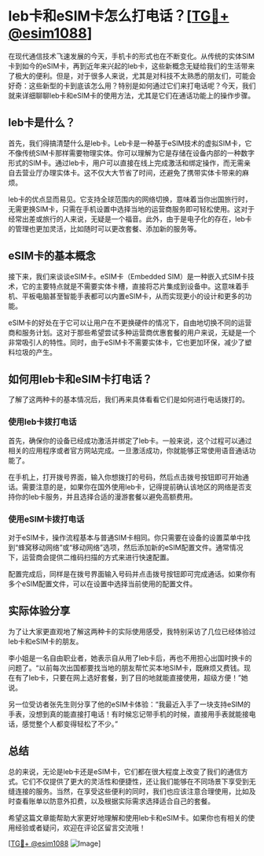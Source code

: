 # leb卡和eSIM卡怎么打电话？[[TG💪+ @esim1088](https://t.me/s/esim1088)]

在现代通信技术飞速发展的今天，手机卡的形式也在不断变化。从传统的实体SIM卡到如今的eSIM卡，再到近年来兴起的leb卡，这些新概念无疑给我们的生活带来了极大的便利。但是，对于很多人来说，尤其是对科技不太熟悉的朋友们，可能会好奇：这些新型的卡到底该怎么用？特别是如何通过它们来打电话呢？今天，我们就来详细聊聊leb卡和eSIM卡的使用方法，尤其是它们在通话功能上的操作步骤。

## leb卡是什么？

首先，我们得搞清楚什么是leb卡。Leb卡是一种基于eSIM技术的虚拟SIM卡，它不像传统SIM卡那样需要物理实体。你可以理解为它是存储在设备内部的一种数字形式的SIM卡。通过leb卡，用户可以直接在线上完成激活和绑定操作，而无需亲自去营业厅办理实体卡。这不仅大大节省了时间，还避免了携带实体卡带来的麻烦。

leb卡的优点显而易见。它支持全球范围内的网络切换，意味着当你出国旅行时，无需更换SIM卡，只需在手机设置中选择当地的运营商服务即可轻松使用。这对于经常出差或旅行的人来说，无疑是一个福音。此外，由于是电子化的存在，leb卡的管理也更加灵活，比如随时可以更改套餐、添加新的服务等。

## eSIM卡的基本概念

接下来，我们来谈谈eSIM卡。eSIM卡（Embedded SIM）是一种嵌入式SIM卡技术，它的主要特点就是不需要实体卡槽，直接将芯片集成到设备中。这意味着手机、平板电脑甚至智能手表都可以内置eSIM卡，从而实现更小的设计和更多的功能。

eSIM卡的好处在于它可以让用户在不更换硬件的情况下，自由地切换不同的运营商和服务计划。这对于那些希望尝试多种运营商优惠套餐的用户来说，无疑是一个非常吸引人的特性。同时，由于eSIM卡不需要实体卡，它也更加环保，减少了塑料垃圾的产生。

## 如何用leb卡和eSIM卡打电话？

了解了这两种卡的基本情况后，我们再来具体看看它们是如何进行电话拨打的。

### 使用leb卡拨打电话

首先，确保你的设备已经成功激活并绑定了leb卡。一般来说，这个过程可以通过相关的应用程序或者官方网站完成。一旦激活成功，你就能够正常使用语音通话功能了。

在手机上，打开拨号界面，输入你想拨打的号码，然后点击拨号按钮即可开始通话。需要注意的是，如果你在国外使用leb卡，记得提前确认该地区的网络是否支持你的leb卡服务，并且选择合适的漫游套餐以避免高额费用。

### 使用eSIM卡拨打电话

对于eSIM卡，操作流程基本与普通SIM卡相同。你只需要在设备的设置菜单中找到“蜂窝移动网络”或“移动网络”选项，然后添加新的eSIM配置文件。通常情况下，运营商会提供二维码扫描的方式来进行快速配置。

配置完成后，同样是在拨号界面输入号码并点击拨号按钮即可完成通话。如果你有多个eSIM配置文件，可以在设置中选择当前使用的配置文件。

## 实际体验分享

为了让大家更直观地了解这两种卡的实际使用感受，我特别采访了几位已经体验过leb卡和eSIM卡的朋友。

李小姐是一名自由职业者，她表示自从用了leb卡后，再也不用担心出国时换卡的问题了。“以前每次出国都要找当地的朋友帮忙买本地SIM卡，既麻烦又费钱。现在有了leb卡，只要在网上选好套餐，到了目的地就能直接使用，超级方便！”她说。

另一位受访者张先生则分享了他的eSIM卡体验：“我最近入手了一块支持eSIM的手表，没想到真的能直接打电话！有时候忘记带手机的时候，直接用手表就能接电话，感觉整个人都变得轻松了不少。”

## 总结

总的来说，无论是leb卡还是eSIM卡，它们都在很大程度上改变了我们的通信方式。它们不仅提供了更大的灵活性和便捷性，还让我们能够在不同场景下享受到无缝连接的服务。当然，在享受这些便利的同时，我们也应该注意合理使用，比如及时查看账单以防意外扣费，以及根据实际需求选择适合自己的套餐。

希望这篇文章能帮助大家更好地理解和使用leb卡和eSIM卡。如果你也有相关的使用经验或者疑问，欢迎在评论区留言交流哦！

[[TG💪+ @esim1088](https://t.me/s/esim1088) ![Image](https://i.postimg.cc/4NQfJmqS/Snipaste-2025-05-13-00-14-12.png)]